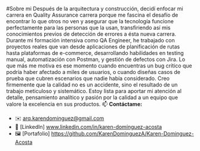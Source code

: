 #Sobre mi
Después de la arquitectura y construcción, decidí enfocar mi carrera en Quality Assurance carrera porque me fascina el desafío de encontrar lo que otros no ven y asegurar que la tecnología funcione perfectamente para las personas que la usan, transfiriendo así mis conocimientos previos de detección de errores a ésta nueva carrera.
Durante mi formación intensiva como QA Engineer, he trabajado con proyectos reales que van desde aplicaciones de planificación de rutas hasta plataformas de e-commerce, desarrollando habilidades en testing manual, automatización con Postman, y gestión de defectos con Jira.
Lo que más me motiva es ese momento cuando encuentras un bug crítico que podría haber afectado a miles de usuarios, o cuando diseñas casos de prueba que cubren escenarios que nadie había considerado. Creo firmemente que la calidad no es un accidente, sino el resultado de un trabajo meticuloso y sistemático.
Estoy lista para aportar mi atención al detalle, pensamiento analítico y pasión por la calidad a un equipo que valore la excelencia en sus productos.
📫 **Contáctame:**  
- ✉️ arq.karendominguez@gmail.com  
- 💼 [LinkedIn] www.linkedin.com/in/karen-domínguez-acosta
- 🖼️ [Portafolio] https://github.com/KarenDominguezA/Karen-Dominguez-Acosta 
